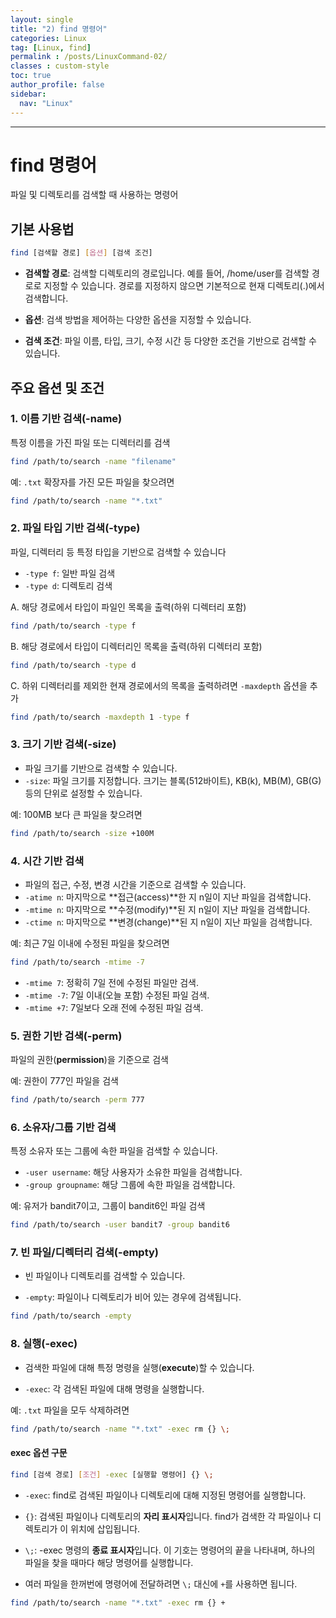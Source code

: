 ```yaml
---
layout: single
title: "2) find 명령어"
categories: Linux
tag: [Linux, find]
permalink : /posts/LinuxCommand-02/
classes : custom-style
toc: true
author_profile: false
sidebar:
  nav: "Linux"
---
```


<hr>

# find 명령어

파일 및 디렉토리를 검색할 때 사용하는 명령어

## 기본 사용법

```bash
find [검색할 경로] [옵션] [검색 조건]
```

- **검색할 경로**: 검색할 디렉토리의 경로입니다. 예를 들어, /home/user를 검색할 경로로 지정할 수 있습니다. 경로를 지정하지 않으면 기본적으로 현재 디렉토리(.)에서 검색합니다.

- **옵션**: 검색 방법을 제어하는 다양한 옵션을 지정할 수 있습니다.

- **검색 조건**: 파일 이름, 타입, 크기, 수정 시간 등 다양한 조건을 기반으로 검색할 수 있습니다.

## 주요 옵션 및 조건

### 1. 이름 기반 검색(-name)

특정 이름을 가진 파일 또는 디렉터리를 검색

```bash
find /path/to/search -name "filename"
```

예: `.txt` 확장자를 가진 모든 파일을 찾으려면

```bash
find /path/to/search -name "*.txt"
```

### 2. 파일 타입 기반 검색(-type)

파일, 디렉터리 등 특정 타입을 기반으로 검색할 수 있습니다

- `-type f`: 일반 파일 검색
- `-type d`: 디렉토리 검색

A. 해당 경로에서 타입이 파일인 목록을 출력(하위 디렉터리 포함)

```bash
find /path/to/search -type f
```

B. 해당 경로에서 타입이 디렉터리인 목록을 출력(하위 디렉터리 포함)

```bash
find /path/to/search -type d
```

C. 하위 디렉터리를 제외한 현재 경로에서의 목록을 출력하려면 `-maxdepth` 옵션을 추가

```bash
find /path/to/search -maxdepth 1 -type f
```

### 3. 크기 기반 검색(-size)

- 파일 크기를 기반으로 검색할 수 있습니다.
- `-size`: 파일 크기를 지정합니다. 크기는 블록(512바이트), KB(k), MB(M), GB(G) 등의 단위로 설정할 수 있습니다.

예: 100MB 보다 큰 파일을 찾으려면

```bash
find /path/to/search -size +100M
```

### 4. 시간 기반 검색

- 파일의 접근, 수정, 변경 시간을 기준으로 검색할 수 있습니다.
- `-atime n`: 마지막으로 **접근(access)**한 지 n일이 지난 파일을 검색합니다.
- `-mtime n`: 마지막으로 **수정(modify)**된 지 n일이 지난 파일을 검색합니다.
- `-ctime n`: 마지막으로 **변경(change)**된 지 n일이 지난 파일을 검색합니다.

예: 최근 7일 이내에 수정된 파일을 찾으려면

```bash
find /path/to/search -mtime -7
```

- `-mtime 7`: 정확히 7일 전에 수정된 파일만 검색.
- `-mtime -7`: 7일 이내(오늘 포함) 수정된 파일 검색.
- `-mtime +7`: 7일보다 오래 전에 수정된 파일 검색.

### 5. 권한 기반 검색(-perm)

파일의 권한(**permission**)을 기준으로 검색

예: 권한이 777인 파일을 검색

```bash
find /path/to/search -perm 777
```

### 6. 소유자/그룹 기반 검색

특정 소유자 또는 그룹에 속한 파일을 검색할 수 있습니다.

- `-user username`: 해당 사용자가 소유한 파일을 검색합니다.
- `-group groupname`: 해당 그룹에 속한 파일을 검색합니다.

예: 유저가 bandit7이고, 그룹이 bandit6인 파일 검색

```bash
find /path/to/search -user bandit7 -group bandit6
```

### 7. 빈 파일/디렉터리 검색(-empty)

- 빈 파일이나 디렉토리를 검색할 수 있습니다.

- `-empty`: 파일이나 디렉토리가 비어 있는 경우에 검색됩니다.

```bash
find /path/to/search -empty
```

### 8. 실행(-exec)

- 검색한 파일에 대해 특정 명령을 실행(**execute**)할 수 있습니다.

- `-exec`: 각 검색된 파일에 대해 명령을 실행합니다.

예: `.txt` 파일을 모두 삭제하려면

```bash
find /path/to/search -name "*.txt" -exec rm {} \;
```

#### exec 옵션 구문

```bash
find [검색 경로] [조건] -exec [실행할 명령어] {} \;
```

- `-exec`: find로 검색된 파일이나 디렉토리에 대해 지정된 명령어를 실행합니다.

- `{}`: 검색된 파일이나 디렉토리의 **자리 표시자**입니다. find가 검색한 각 파일이나 디렉토리가 이 위치에 삽입됩니다.

- `\;`: -exec 명령의 **종료 표시자**입니다. 이 기호는 명령어의 끝을 나타내며, 하나의 파일을 찾을 때마다 해당 명령어를 실행합니다.

- 여러 파일을 한꺼번에 명령어에 전달하려면 `\;` 대신에 `+`를 사용하면 됩니다.

```bash
find /path/to/search -name "*.txt" -exec rm {} +
```





